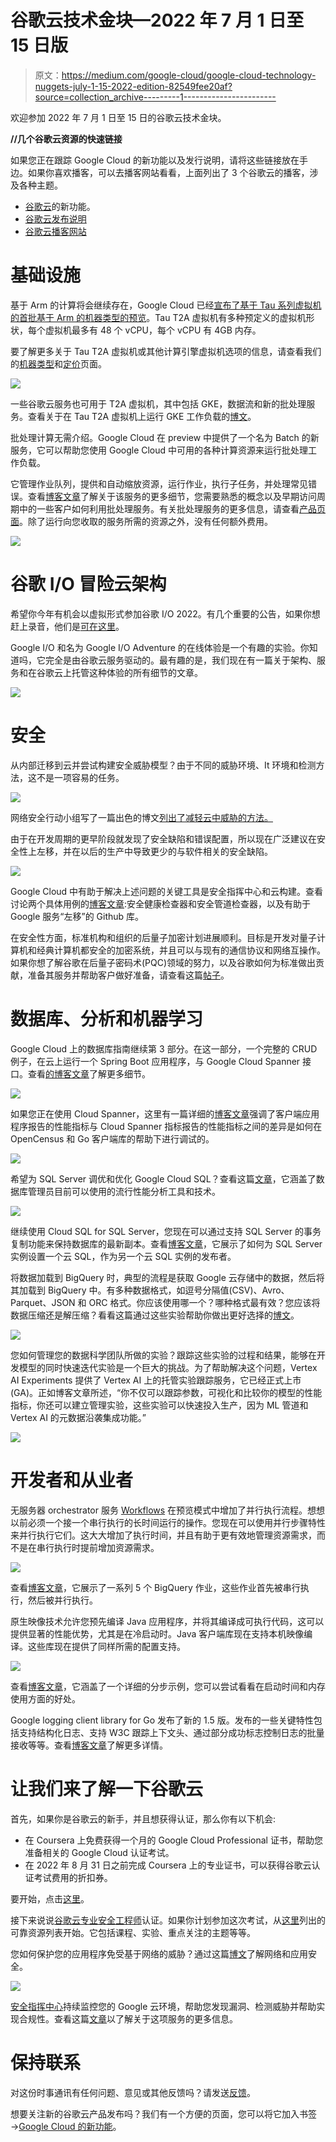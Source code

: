 # 谷歌云技术金块—2022 年 7 月 1 日至 15 日版

> 原文：<https://medium.com/google-cloud/google-cloud-technology-nuggets-july-1-15-2022-edition-82549fee20af?source=collection_archive---------1----------------------->

欢迎参加 2022 年 7 月 1 日至 15 日的谷歌云技术金块。

**//几个谷歌云资源的快速链接**

如果您正在跟踪 Google Cloud 的新功能以及发行说明，请将这些链接放在手边。如果你喜欢播客，可以去播客网站看看，上面列出了 3 个谷歌云的播客，涉及各种主题。

*   [谷歌云](https://cloud.google.com/blog/topics/inside-google-cloud/whats-new-google-cloud)的新功能。
*   [谷歌云发布说明](https://cloud.google.com/release-notes)
*   [谷歌云播客网站](http://cloud.google.com/podcasts?utm_source=ext&utm_medium=partner&utm_campaign=CDR_rom_gcp_gcptechnuggets_feb-a-2022_021622&utm_content=-)

# **基础设施**

基于 Arm 的计算将会继续存在，Google Cloud 已经[宣布了基于 Tau 系列虚拟机的首批基于 Arm 的机器类型的预览](https://cloud.google.com/blog/products/compute/tau-t2a-is-first-compute-engine-vm-on-an-arm-chip)。Tau T2A 虚拟机有多种预定义的虚拟机形状，每个虚拟机最多有 48 个 vCPU，每个 vCPU 有 4GB 内存。

要了解更多关于 Tau T2A 虚拟机或其他计算引擎虚拟机选项的信息，请查看我们的[机器类型](https://cloud.google.com/compute/docs/machine-types)和[定价](https://cloud.google.com/compute/all-pricing)页面。

![](img/a733e346fd4f260c7b0cdc9349b857b8.png)

一些谷歌云服务也可用于 T2A 虚拟机，其中包括 GKE，数据流和新的批处理服务。查看关于在 Tau T2A 虚拟机上运行 GKE 工作负载的[博文](https://cloud.google.com/blog/products/containers-kubernetes/gke-supports-new-arm-based-tau-t2a-vms)。

批处理计算无需介绍。Google Cloud 在 preview 中提供了一个名为 Batch 的新服务，它可以帮助您使用 Google Cloud 中可用的各种计算资源来运行批处理工作负载。

它管理作业队列，提供和自动缩放资源，运行作业，执行子任务，并处理常见错误。查看[博客文章](https://cloud.google.com/blog/products/compute/new-batch-service-processes-batch-jobs-on-google-cloud)了解关于该服务的更多细节，您需要熟悉的概念以及早期访问周期中的一些客户如何利用批处理服务。有关批处理服务的更多信息，请查看[产品页面](http://cloud.google.com/batch)。除了运行向您收取的服务所需的资源之外，没有任何额外费用。

![](img/a84597c30fb993a3a2c4099cd632593b.png)

# **谷歌 I/O 冒险云架构**

希望你今年有机会以虚拟形式参加谷歌 I/O 2022。有几个重要的公告，如果你想赶上录音，他们是[可在这里](https://io.google/2022/program/?q=7e71258b-2ba6-4981-bcb9-6abfe678a99e)。

Google I/O 和名为 Google I/O Adventure 的在线体验是一个有趣的实验。你知道吗，它完全是由谷歌云服务驱动的。最有趣的是，我们现在有一篇关于架构、服务和在谷歌云上托管这种体验的所有细节的文章。

![](img/5d2c050b98f355e6985696d10ee24b64.png)

# **安全**

从内部迁移到云并尝试构建安全威胁模型？由于不同的威胁环境、It 环境和检测方法，这不是一项容易的任务。

![](img/db40adfabfb4c09642b32dc3d0a08711.png)

网络安全行动小组写了一篇出色的博文[列出了减轻云中威胁的方法。](https://cloud.google.com/blog/products/identity-security/how-to-think-about-threat-detection-in-the-cloud)

由于在开发周期的更早阶段就发现了安全缺陷和错误配置，所以现在广泛建议在安全性上左移，并在以后的生产中导致更少的与软件相关的安全缺陷。

![](img/b7773fcc9787174b72db6dfb7658d415.png)

Google Cloud 中有助于解决上述问题的关键工具是安全指挥中心和云构建。查看讨论两个具体用例的[博客文章](https://cloud.google.com/blog/products/identity-security/shift-left-on-google-cloud-security-invest-now-save-later):安全健康检查器和安全管道检查器，以及有助于 Google 服务“左移”的 Github 库。

在安全性方面，标准机构和组织的后量子加密计划进展顺利。目标是开发对量子计算机和经典计算机都安全的加密系统，并且可以与现有的通信协议和网络互操作。如果你想了解谷歌在后量子密码术(PQC)领域的努力，以及谷歌如何为标准做出贡献，准备其服务并帮助客户做好准备，请查看这篇[帖子](https://cloud.google.com/blog/products/identity-security/how-google-is-preparing-for-a-post-quantum-world)。

# **数据库、分析和机器学习**

Google Cloud 上的数据库指南继续第 3 部分。在这一部分，一个完整的 CRUD 例子，在云上运行一个 Spring Boot 应用程序，与 Google Cloud Spanner 接口。查看[的博客文章](https://cloud.google.com/blog/topics/developers-practitioners/cloud-spanner-crud-it-spring-boot-cloud-run)了解更多细节。

![](img/90302696d5f66cd0d0a77ea9664f226e.png)

如果您正在使用 Cloud Spanner，这里有一篇详细的[博客文章](https://cloud.google.com/blog/topics/developers-practitioners/debugging-cloud-spanner-latency-using-opencensus-and-go-client-library)强调了客户端应用程序报告的性能指标与 Cloud Spanner 指标报告的性能指标之间的差异是如何在 OpenCensus 和 Go 客户端库的帮助下进行调试的。

![](img/c0106bb50628550f2d20abc1534339d6.png)

希望为 SQL Server 调优和优化 Google Cloud SQL？查看这篇[文章](https://cloud.google.com/blog/products/databases/sql-server-performance-analysis-and-query-tuning)，它涵盖了数据库管理员目前可以使用的流行性能分析工具和技术。

![](img/c574ae64d2859381eac51d926ae29731.png)

继续使用 Cloud SQL for SQL Server，您现在可以通过支持 SQL Server 的事务复制功能来保持数据库的最新副本。查看[博客文章](https://cloud.google.com/blog/topics/developers-practitioners/data-here-data-there-replicating-your-data-cloud-sql)，它展示了如何为 SQL Server 实例设置一个云 SQL，作为另一个云 SQL 实例的发布者。

将数据加载到 BigQuery 时，典型的流程是获取 Google 云存储中的数据，然后将其加载到 BigQuery 中。有多种数据格式，如逗号分隔值(CSV)、Avro、Parquet、JSON 和 ORC 格式。你应该使用哪一个？哪种格式最有效？您应该将数据压缩还是解压缩？看看这篇通过这些实验帮助你做出更好选择的[博文](https://cloud.google.com/blog/products/data-analytics/data-loading-into-bigquery)。

![](img/10beec637e92f440f1a5ee6738a5ee5b.png)

您如何管理您的数据科学团队所做的实验？跟踪这些实验的过程和结果，能够在开发模型的同时快速迭代实验是一个巨大的挑战。为了帮助解决这个问题，Vertex AI Experiments 提供了 Vertex AI 上的托管实验跟踪服务，它已经正式上市(GA)。正如博客文章所述，“你不仅可以跟踪参数，可视化和比较你的模型的性能指标，你还可以建立管理实验，这些实验可以快速投入生产，因为 ML 管道和 Vertex AI 的元数据沿袭集成功能。”

![](img/ac95c75f453b9eff3f3adbb949de87ce.png)

# **开发者和从业者**

无服务器 orchestrator 服务 [Workflows](https://cloud.google.com/workflows) 在预览模式中增加了并行执行流程。想想以前必须一个接一个串行执行的长时间运行的操作。您现在可以使用并行步骤特性来并行执行它们。这大大增加了执行时间，并且有助于更有效地管理资源需求，而不是在串行执行时提前增加资源需求。

![](img/ec1197d59911c72ed391b71d5ae3b966.png)

查看[博客文章](https://cloud.google.com/blog/topics/developers-practitioners/introducing-parallel-steps-workflows-speed-up-workflow-executions-by-running-steps-concurrently)，它展示了一系列 5 个 BigQuery 作业，这些作业首先被串行执行，然后被并行执行。

原生映像技术允许您预先编译 Java 应用程序，并将其编译成可执行代码，这可以提供显著的性能优势，尤其是在冷启动时。Java 客户端库现在支持本机映像编译。这些库现在提供了同样所需的配置支持。

![](img/96432ee3e73387396624fac063898bd7.png)

查看[博客文章](https://cloud.google.com/blog/topics/developers-practitioners/announcing-native-image-support-java-client-libraries-optimize-your-short-lived-workloads)，它涵盖了一个详细的分步示例，您可以尝试看看在启动时间和内存使用方面的好处。

Google logging client library for Go 发布了新的 1.5 版。发布的一些关键特性包括支持结构化日志、支持 W3C 跟踪上下文头、通过部分成功标志控制日志的批量接收等等。查看[博客文章](https://cloud.google.com/blog/products/devops-sre/more-support-for-structured-logs-in-new-version-of-go-logging-library)了解更多详情。

# **让我们来了解一下谷歌云**

首先，如果你是谷歌云的新手，并且想获得认证，那么你有以下机会:

*   在 Coursera 上免费获得一个月的 Google Cloud Professional 证书，帮助您准备相关的 Google Cloud 认证考试。
*   在 2022 年 8 月 31 日之前完成 Coursera 上的专业证书，可以获得谷歌云认证考试费用的折扣券。

要开始，点击[这里](http://coursera.org/promo/googlecloud-training-promotion?utm_medium=institutions&utm_source=googlecloud&utm_campaign=July22_blog)。

接下来说说[谷歌云专业安全工程师](https://cloud.google.com/certification/cloud-security-engineer)认证。如果你计划参加这次考试，从[这里](/google-cloud/preparing-for-the-google-cloud-professional-cloud-security-engineer-exam-56bc34d02c45)列出的可靠资源列表开始。它包括课程、实验、重点关注的主题等等。

您如何保护您的应用程序免受基于网络的威胁？通过这篇[博文](https://cloud.google.com/blog/topics/developers-practitioners/network-application-security-google-cloud)了解网络和应用安全。

![](img/b55ef31ee68120ed31d057f5a32021ce.png)

[安全指挥中心](https://cloud.google.com/security-command-center)持续监控您的 Google 云环境，帮助您发现漏洞、检测威胁并帮助实现合规性。查看这篇[文章](https://cloud.google.com/blog/topics/developers-practitioners/security-monitoring-google-cloud)以了解关于这项服务的更多信息。

# 保持联系

对这份时事通讯有任何问题、意见或其他反馈吗？请发送[反馈](https://forms.gle/UAsAS7YLxYSBTNBy9)。

想要关注新的谷歌云产品发布吗？我们有一个方便的页面，您可以将它加入书签→[Google Cloud 的新功能](https://bit.ly/3umz3cA?utm_source=ext&utm_medium=partner&utm_campaign=CDR_rom_gcp_gcptechnuggets_feb-a-2022_021622&utm_content=-)。